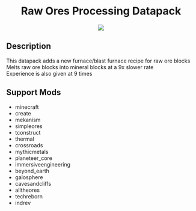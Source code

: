 <center>

# Raw Ores Processing Datapack
![][img]

</center>

## Description

This datapack adds a new furnace/blast furnace recipe for raw ore blocks  
Melts raw ore blocks into mineral blocks at a 9x slower rate  
Experience is also given at 9 times  

## Support Mods

- minecraft
- create
- mekanism
- simpleores
- tconstruct
- thermal
- crossroads
- mythicmetals
- planeteer_core
- immersiveengineering
- beyond_earth
- galosphere
- cavesandcliffs
- alltheores
- techreborn
- indrev

[img]: https://raw.githubusercontent.com/Mango-Minecraft-Project/RawOresProcessing-Datapack/main/img/icon/icon%20400x400.png